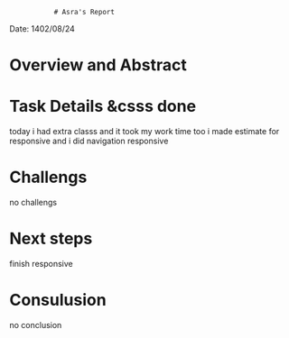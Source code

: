                # Asra's Report
 Date:
1402/08/24
 # Overview and Abstract


 # Task Details &csss done

today i had extra classs and it took my work time too
i made estimate for responsive and i did navigation responsive

 # Challengs 
no challengs 

 # Next steps
finish responsive
 

 # Consulusion 
 no conclusion
